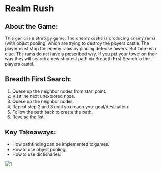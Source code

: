 # Realm Rush

## About the Game:

This game is a strategy game. The enemy castle is producing enemy rams (with object pooling) which are trying to destroy the players castle. The player must stop the enemy rams by placing defense towers. But there is a clue. The rams do not have a prescribed way. If you put your tower on their way they will search a new shortest path via Breadth First Search to the players castel.

## Breadth First Search:
1. Queue up the neighbor nodes from start point.
2. Visit the next unexplored node.
3. Queue up the neighbor nodes.
4. Repeat step 2 and 3 until you reach your goal/destination.
5. Follow the path back to create the path.
6. Reverse the list.

## Key Takeaways:
- How pathfinding can be implemented to games.
- How to use object pooling.
- How to use dictionaries.

![1](https://user-images.githubusercontent.com/80252098/172042540-30a11ad9-5a7c-45e2-8c87-51f5cf43177e.png)
